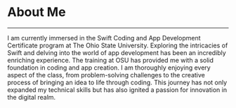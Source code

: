 <!--- ![About William Morris logo](/assets/headshot-free.jpg) --->
# About Me
***

I am currently immersed in the Swift Coding and App Development Certificate program at The Ohio State University. Exploring the intricacies of Swift and delving into the world of app development has been an incredibly enriching experience. The training at OSU has provided me with a solid foundation in coding and app creation. I am thoroughly enjoying every aspect of the class, from problem-solving challenges to the creative process of bringing an idea to life through coding. This journey has not only expanded my technical skills but has also ignited a passion for innovation in the digital realm.
